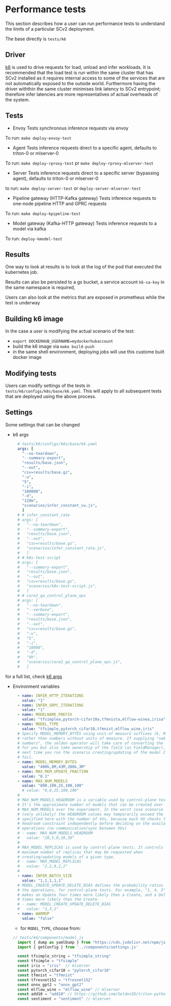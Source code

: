 # Performance tests
This section describes how a user can run performance tests to understand the limits of a particular SCv2 deployment.

The base directly is `tests/k6`

## Driver
[k6](https://k6.io/) is used to drive requests for load, unload and infer workloads. It is recommended that the load
test is run within the same cluster that has SCv2 installed as it requires internal access to some of the services
that are not automatically exposed to the outside world. Furthermore having the driver withthin the same cluster
minimises link latency to SCv2 entrypoint; therefore infer latencies are more representatives of actual overheads of the system.

## Tests

* Envoy
Tests synchronous inference requests via envoy

To run: `make deploy-envoy-test`

* Agent
Tests inference requests direct to a specific agent, defaults to triton-0 or mlserver-0

To run: `make deploy-rproxy-test` pr `make deploy-rproxy-mlserver-test`

* Server
Tests inference requests direct to a specific server (bypassing agent), defaults to triton-0 or mlserver-0

to run: `make deploy-server-test` or `deploy-server-mlserver-test`

* Pipeline gateway (HTTP-Kafka gateway)
Tests inference requests to one-node pipeline HTTP and GPRC requests

To run: `make deploy-kpipeline-test`

* Model gateway (Kafka-HTTP gateway)
Tests inference requests to a model via kafka

To run: `deploy-kmodel-test`

## Results

One way to look at results is to look at the log of the pod that executed the kubernetes job.

Results can also be persisted to a gs bucket, a service account `k6-sa-key` in the same namespace is required,

Users can also look at the metrics that are exposed in prometheus while the test is underway

## Building k6 image

In the case a user is modifying the actual scenario of the test:

* `export DOCKERHUB_USERNAME=mydockerhubaccount`
* build the k6 image via `make build-push`
* in the same shell environment, deploying jobs will use this custome built docker image

## Modifying tests

Users can modify settings of the tests in `tests/k6/configs/k8s/base/k6.yaml`. This will apply to all subsequent tests that are deployed using the above process.

## Settings

Some settings that can be changed

* k6 args
  ```yaml
    # tests/k6/configs/k8s/base/k6.yaml
    args: [
      "--no-teardown",
      "--summary-export",
      "results/base.json",
      "--out",
      "csv=results/base.gz",
      "-u",
      "5",
      "-i",
      "100000",
      "-d",
      "120m",
      "scenarios/infer_constant_vu.js",
      ]
    # # infer_constant_rate
    # args: [
    #   "--no-teardown",
    #   "--summary-export",
    #   "results/base.json",
    #   "--out",
    #   "csv=results/base.gz",
    #   "scenarios/infer_constant_rate.js",
    #   ]
    # # k8s-test-script
    # args: [
    #   "--summary-export",
    #   "results/base.json",
    #   "--out",
    #   "csv=results/base.gz",
    #   "scenarios/k8s-test-script.js",
    #   ]
    # # core2_qa_control_plane_ops
    # args: [
    #   "--no-teardown",
    #   "--verbose",
    #   "--summary-export",
    #   "results/base.json",
    #   "--out",
    #   "csv=results/base.gz",
    #   "-u",
    #   "5",
    #   "-i",
    #   "10000",
    #   "-d",
    #   "9h",
    #   "scenarios/core2_qa_control_plane_ops.js",
    #   ]
   ```
for a full list, check [k6 args](https://k6.io/docs/using-k6/options/)
* Environment variables
  ```yaml
    - name: INFER_HTTP_ITERATIONS
      value: "1"
    - name: INFER_GRPC_ITERATIONS
      value: "1"
    - name: MODELNAME_PREFIX
      value: "tfsimplea,pytorch-cifar10a,tfmnista,mlflow-winea,irisa"
    - name: MODEL_TYPE
      value: "tfsimple,pytorch_cifar10,tfmnist,mlflow_wine,iris"
    # Specify MODEL_MEMORY_BYTES using unit-of measure suffixes (k, M, G, T)
    # rather than numbers without units of measure. If supplying "naked
    # numbers", the seldon operator will take care of converting the number
    # for you but also take ownership of the field (as FieldManager), so the
    # next time you run the scenario creating/updating of the model CR will
    # fail.
    - name: MODEL_MEMORY_BYTES
      value: "400k,8M,43M,200k,3M"
    - name: MAX_MEM_UPDATE_FRACTION
      value: "0.1"
    - name: MAX_NUM_MODELS
      value: "800,100,25,100,100"
      # value: "0,0,25,100,100"
    #
    # MAX_NUM_MODELS_HEADROOM is a variable used by control-plane tests.
    # It's the approximate number of models that can be created over
    # MAX_NUM_MODELS over the experiment. In the worst case scenario
    # (very unlikely) the HEADROOM values may temporarily exceed the ones
    # specified here with the number of VUs, because each VU checks the
    # headroom constraint independently before deciding on the available
    # operations (no communication/sync between VUs)
    # - name: MAX_NUM_MODELS_HEADROOM
    #   value: "20,5,0,20,30"
    #
    # MAX_MODEL_REPLICAS is used by control-plane tests. It controls the
    # maximum number of replicas that may be requested when
    # creating/updating models of a given type.
    # - name: MAX_MODEL_REPLICAS
    #   value: "2,2,0,2,2"
    #
    - name: INFER_BATCH_SIZE
      value: "1,1,1,1,1"
    # MODEL_CREATE_UPDATE_DELETE_BIAS defines the probability ratios between
    # the operations, for control-plane tests. For example, "1, 4, 3"
    # makes an Update four times more likely then a Create, and a Delete 3
    # times more likely than the Create.
    # - name: MODEL_CREATE_UPDATE_DELETE_BIAS
    #   value: "1,3,1"
    - name: WARMUP
      value: "false"
  ```
    * for `MODEL_TYPE`, choose from:
  ```js
  // tests/k6/components/model.js
    import { dump as yamlDump } from "https://cdn.jsdelivr.net/npm/js-yaml@4.1.0/dist/js-yaml.mjs";
    import { getConfig } from '../components/settings.js'

    const tfsimple_string = "tfsimple_string"
    const tfsimple = "tfsimple"
    const iris = "iris"  // mlserver
    const pytorch_cifar10 = "pytorch_cifar10"
    const tfmnist = "tfmnist"
    const tfresnet152 = "tfresnet152"
    const onnx_gpt2 = "onnx_gpt2"
    const mlflow_wine = "mlflow_wine" // mlserver
    const add10 = "add10" // https://github.com/SeldonIO/triton-python-examples/tree/master/add10
    const sentiment = "sentiment" // mlserver
  ```
